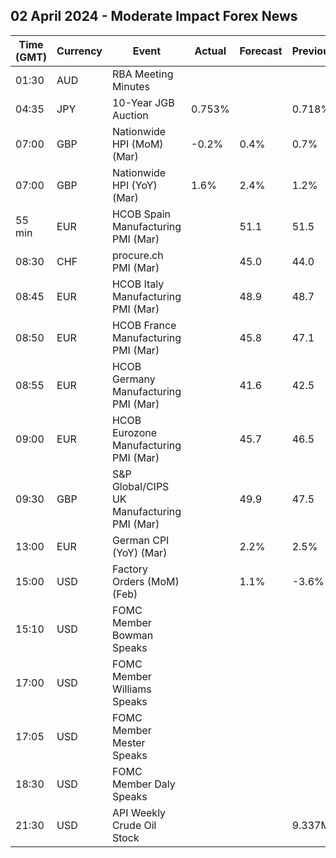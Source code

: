 ## 02 April 2024 - Moderate Impact Forex News

| Time (GMT) | Currency | Event | Actual | Forecast | Previous |
|------|----------|-------|--------|----------|----------|
| 01:30 | AUD | RBA Meeting Minutes |  |  |  |
| 04:35 | JPY | 10-Year JGB Auction | 0.753% |  | 0.718% |
| 07:00 | GBP | Nationwide HPI (MoM) (Mar) | -0.2% | 0.4% | 0.7% |
| 07:00 | GBP | Nationwide HPI (YoY) (Mar) | 1.6% | 2.4% | 1.2% |
| 55 min | EUR | HCOB Spain Manufacturing PMI (Mar) |  | 51.1 | 51.5 |
| 08:30 | CHF | procure.ch PMI (Mar) |  | 45.0 | 44.0 |
| 08:45 | EUR | HCOB Italy Manufacturing PMI (Mar) |  | 48.9 | 48.7 |
| 08:50 | EUR | HCOB France Manufacturing PMI (Mar) |  | 45.8 | 47.1 |
| 08:55 | EUR | HCOB Germany Manufacturing PMI (Mar) |  | 41.6 | 42.5 |
| 09:00 | EUR | HCOB Eurozone Manufacturing PMI (Mar) |  | 45.7 | 46.5 |
| 09:30 | GBP | S&P Global/CIPS UK Manufacturing PMI (Mar) |  | 49.9 | 47.5 |
| 13:00 | EUR | German CPI (YoY) (Mar) |  | 2.2% | 2.5% |
| 15:00 | USD | Factory Orders (MoM) (Feb) |  | 1.1% | -3.6% |
| 15:10 | USD | FOMC Member Bowman Speaks |  |  |  |
| 17:00 | USD | FOMC Member Williams Speaks |  |  |  |
| 17:05 | USD | FOMC Member Mester Speaks |  |  |  |
| 18:30 | USD | FOMC Member Daly Speaks |  |  |  |
| 21:30 | USD | API Weekly Crude Oil Stock |  |  | 9.337M |
